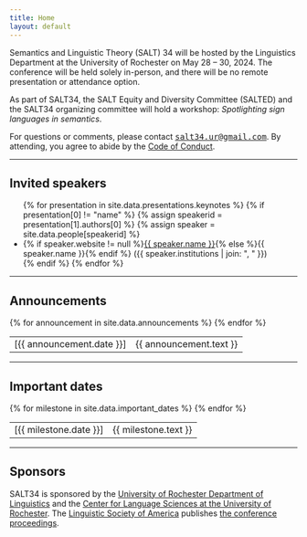 ```yaml
---
title: Home
layout: default
---
```


Semantics and Linguistic Theory (SALT) 34 will be hosted by the Linguistics Department at the University of Rochester on May 28 &ndash; 30, 2024. The conference will be held solely in-person, and there will be no remote presentation or attendance option.

As part of SALT34, the SALT Equity and Diversity Committee (SALTED) and the SALT34 organizing committee will hold a workshop: *Spotlighting sign languages in semantics*.

For questions or comments, please contact <span style="font-family: monospace">[salt34.ur@gmail.com](mailto:salt34.ur@gmail.com)</span>. By attending, you agree to abide by the [Code of Conduct](code-of-conduct/).

<hr/>

## Invited speakers

<ul id="speakers">
  {% for presentation in site.data.presentations.keynotes %}
    {% if presentation[0] != "name" %}
      {% assign speakerid = presentation[1].authors[0] %}
      {% assign speaker = site.data.people[speakerid] %}
      <li>
        {% if speaker.website != null %}<a href="{{ speaker.website }}">{{ speaker.name }}</a>{% else %}{{ speaker.name }}{% endif %} ({{ speaker.institutions | join: ", " }})
      </li>
    {% endif %}
  {% endfor %}
</ul>

<hr/>

## Announcements

<table class="announce">
  <tbody>
    {% for announcement in site.data.announcements %}
    <tr>
      <td class="time">
        [{{ announcement.date }}]
      </td>
      <td>
        {{ announcement.text }}
      </td>
    </tr>
    {% endfor %}
  </tbody>
</table>
<!-- <hr style="border-style: dashed; border-color: #eae9e6"> -->

<hr/>

## Important dates

<table class="announce">
  <tbody>
    {% for milestone in site.data.important_dates %}
    <tr>
      <td class="time">
        [{{ milestone.date }}]
      </td>
      <td>
        {{ milestone.text }}
      </td>
    </tr>
    {% endfor %}
  </tbody>
</table>

<hr/>

## Sponsors

SALT34 is sponsored by the [University of Rochester Department of Linguistics](https://www.sas.rochester.edu/lin/) and the [Center for Language Sciences at the University of Rochester](https://www.sas.rochester.edu/cls/). The [Linguistic Society of America](https://www.lsadc.org/) publishes [the conference proceedings](https://journals.linguisticsociety.org/proceedings/index.php/SALT).